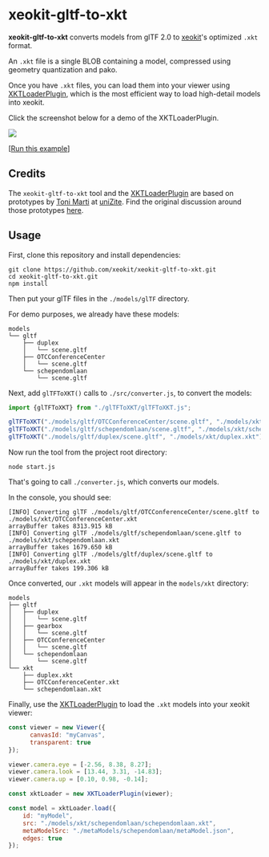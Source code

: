 # xeokit-gltf-to-xkt

**xeokit-gltf-to-xkt** converts models from glTF 2.0 to [xeokit](http://xeokit.io)'s optimized ````.xkt```` format.

An ````.xkt```` file is a single BLOB containing a model, compressed using geometry quantization and pako.


Once you have ````.xkt```` files, you can load them into your viewer using  [XKTLoaderPlugin](https://xeokit.github.io/xeokit-sdk/docs/class/src/plugins/XKTLoaderPlugin/XKTLoaderPlugin.js~XKTLoaderPlugin.html), which is the most 
efficient way to load high-detail models into xeokit.
 

Click the screenshot below for a demo of the XKTLoaderPlugin.

<a href="https://xeokit.github.io/xeokit-sdk/examples/#loading_XKT_OTCConferenceCenter"><img src="http://xeokit.io/img/docs/XKTLoaderPlugin/XKTLoaderPlugin.png"></a>
 
[[Run this example](https://xeokit.github.io/xeokit-sdk/examples/#loading_XKT_OTCConferenceCenter)]

## Credits

The ````xeokit-gltf-to-xkt```` tool and the  [XKTLoaderPlugin](https://xeokit.github.io/xeokit-sdk/docs/class/src/plugins/XKTLoaderPlugin/XKTLoaderPlugin.js~XKTLoaderPlugin.html) are based on prototypes by [Toni Marti](https://github.com/tmarti) at [uniZite](https://www.unizite.com/login). Find the original discussion around those prototypes [here](https://github.com/xeokit/xeokit-sdk/issues/48#).

## Usage

First, clone this repository and install dependencies:

````
git clone https://github.com/xeokit/xeokit-gltf-to-xkt.git
cd xeokit-gltf-to-xkt.git
npm install
````

Then put your glTF files in the ````./models/glTF```` directory. 

For demo purposes, we already have these models:

````
models
└── gltf
    ├── duplex
    │   └── scene.gltf
    ├── OTCConferenceCenter
    │   └── scene.gltf
    └── schependomlaan
        └── scene.gltf
````

Next, add ````glTFToXKT()```` calls to ````./src/converter.js````, to convert the models:


````javascript
import {glTFToXKT} from "./glTFToXKT/glTFToXKT.js";

glTFToXKT("./models/gltf/OTCConferenceCenter/scene.gltf", "./models/xkt/OTCConferenceCenter.xkt");
glTFToXKT("./models/gltf/schependomlaan/scene.gltf", "./models/xkt/schependomlaan.xkt");
glTFToXKT("./models/gltf/duplex/scene.gltf", "./models/xkt/duplex.xkt");
````

Now run the tool from the project root directory:

````
node start.js
````

That's going to call ````./converter.js````, which converts our models.

In the console, you should see:

````
[INFO] Converting glTF ./models/gltf/OTCConferenceCenter/scene.gltf to ./models/xkt/OTCConferenceCenter.xkt
arrayBuffer takes 8313.915 kB
[INFO] Converting glTF ./models/gltf/schependomlaan/scene.gltf to ./models/xkt/schependomlaan.xkt
arrayBuffer takes 1679.650 kB
[INFO] Converting glTF ./models/gltf/duplex/scene.gltf to ./models/xkt/duplex.xkt
arrayBuffer takes 199.306 kB
````

Once converted, our ````.xkt```` models will appear in the ````models/xkt```` directory:

````
models
├── gltf
│   ├── duplex
│   │   └── scene.gltf
│   ├── gearbox
│   │   └── scene.gltf
│   ├── OTCConferenceCenter
│   │   └── scene.gltf
│   └── schependomlaan
│       └── scene.gltf
└── xkt
    ├── duplex.xkt
    ├── OTCConferenceCenter.xkt
    └── schependomlaan.xkt

````

Finally, use the [XKTLoaderPlugin](https://xeokit.github.io/xeokit-sdk/docs/class/src/plugins/XKTLoaderPlugin/XKTLoaderPlugin.js~XKTLoaderPlugin.html) to load the ````.xkt```` models into your xeokit viewer:

````javascript
const viewer = new Viewer({
      canvasId: "myCanvas",
      transparent: true
});

viewer.camera.eye = [-2.56, 8.38, 8.27];
viewer.camera.look = [13.44, 3.31, -14.83];
viewer.camera.up = [0.10, 0.98, -0.14];

const xktLoader = new XKTLoaderPlugin(viewer);

const model = xktLoader.load({ 
    id: "myModel",
    src: "./models/xkt/schependomlaan/schependomlaan.xkt",
    metaModelSrc: "./metaModels/schependomlaan/metaModel.json",
    edges: true
});
````
